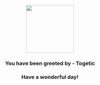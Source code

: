 <p align="center">
    <img src="https://raw.githubusercontent.com/PokeAPI/sprites/master/sprites/pokemon/176.png" width="150" height="150">
</p>
<h3 align="center">You have been greeted by - <b>Togetic</b></h3>
<h3 align="center">Have a wonderful day!</h3>
